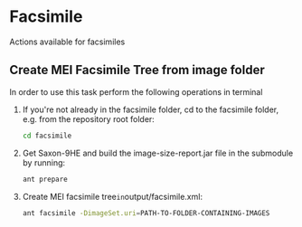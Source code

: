 # Facsimile

Actions available for facsimiles

## Create MEI Facsimile Tree from image folder

In order to use this task perform the following operations in terminal

1. If you're not already in the facsimile folder, cd to the facsimile folder, e.g. from the repository root folder:

   ```sh
   cd facsimile
   ```
   
2. Get Saxon-9HE and build the image-size-report.jar file in the submodule by running:
   
    ```sh
    ant prepare
    ```
3. Create MEI facsimile tree` in `output/facsimile.xml:

   ```sh
   ant facsimile -DimageSet.uri=PATH-TO-FOLDER-CONTAINING-IMAGES
   ```   
